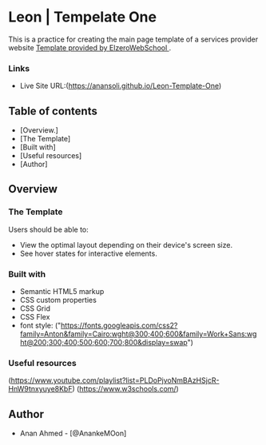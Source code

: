 # Leon | Tempelate One  #

This is a practice for creating the main page template of a services provider website [Template provided by ElzeroWebSchool ](https://github.com/ElzeroWebSchool/HTML_And_CSS_Template_One).

### Links
- Live Site URL:(https://anansoli.github.io/Leon-Template-One)

## Table of contents

- [Overview.]
- [The Template]
- [Built with]
- [Useful resources]
- [Author]


## Overview

### The Template

Users should be able to:
- View the optimal layout depending on their device's screen size.
- See hover states for interactive elements.


### Built with

- Semantic HTML5 markup
- CSS custom properties
- CSS Grid
- CSS Flex
- font style: ("https://fonts.googleapis.com/css2?family=Anton&family=Cairo:wght@300;400;600&family=Work+Sans:wght@200;300;400;500;600;700;800&display=swap") 


### Useful resources
(https://www.youtube.com/playlist?list=PLDoPjvoNmBAzHSjcR-HnW9tnxyuye8KbF)
(https://www.w3schools.com/)

## Author
- Anan Ahmed - [@AnankeMOon]

